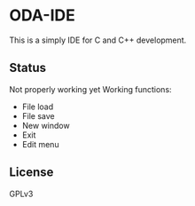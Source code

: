 # ODA-IDE

This is a simply IDE for C and C++ development.

## Status


Not properly working yet
Working functions:
* File load 
* File save
* New window
* Exit
* Edit menu

## License

GPLv3
